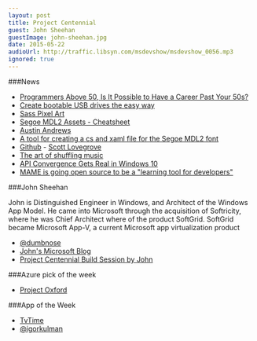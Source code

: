 ```yaml
---
layout: post
title: Project Centennial
guest: John Sheehan
guestImage: john-sheehan.jpg
date: 2015-05-22
audioUrl: http://traffic.libsyn.com/msdevshow/msdevshow_0056.mp3
ignored: true
---
```


###News

 - [Programmers Above 50, Is It Possible to Have a Career Past Your 50s?](https://news.ycombinator.com/item?id=9497721)
 - [Create bootable USB drives the easy way](http://rufus.akeo.ie/)
 - [Sass Pixel Art](http://una.im/sass-pixel-art/)
 - [Segoe MDL2 Assets - Cheatsheet](http://modernicons.io/segoe-mdl2/cheatsheet/)
  - [Austin Andrews](https://twitter.com/templarian)
  - [A tool for creating a cs and xaml file for the Segoe MDL2 font](http://metronuggets.com/2015/05/18/introducing-mdl2-helpers/)
  - [Github](https://github.com/ScottIsAFool/Mdl2Tool)
  		- [Scott Lovegrove](https://twitter.com/scottisafool)
 - [The art of shuffling music](http://keyj.emphy.de/balanced-shuffle/)
 - [API Convergence Gets Real in Windows 10](http://www.wintellect.com/devcenter/jprosise/api-convergence-gets-real-in-windows-10)
 - [MAME is going open source to be a "learning tool for developers"](http://gamasutra.com/view/news/243598/MAME_is_going_open_source_to_be_a_learning_tool_for_developers.php)

###John Sheehan

John is Distinguished Engineer in Windows, and Architect of the Windows App Model. He came into Microsoft through the acquisition of Softricity, where he was Chief Architect where of the product SoftGrid. SoftGrid became Microsoft App-V, a current Microsoft app virtualization product

 - [@dumbnose](https://twitter.com/dumbnose)
 - [John's Microsoft Blog](http://blogs.msdn.com/b/johnsheehan/)
 - [Project Centennial Build Session by John](http://channel9.msdn.com/Events/Build/2015/2-692)

###Azure pick of the week

 - [Project Oxford](http://www.projectoxford.ai/)

###App of the Week
 - [TvTime](http://www.windowsphone.com/s?appid=517d314b-cf64-41ed-9407-21b2c6e546c0)
  - [@igorkulman](https://twitter.com/igorkulman)